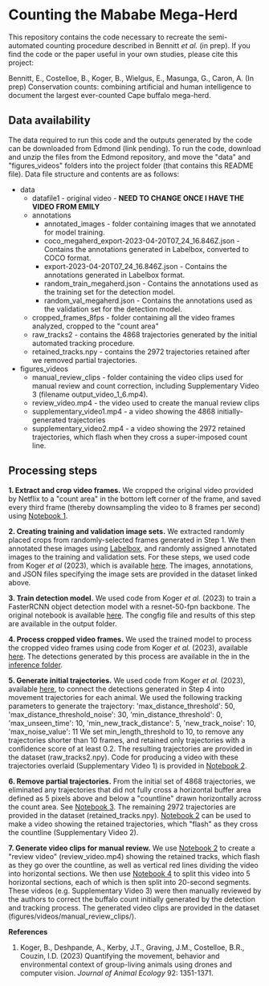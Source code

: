 # Counting the Mababe Mega-Herd

This repository contains the code necessary to recreate the semi-automated counting procedure described in Bennitt *et al.* (in prep). If you find the code or the paper useful in your own studies, please cite this project:

Bennitt, E., Costelloe, B., Koger, B., Wielgus, E., Masunga, G., Caron, A. (In prep) Conservation counts: combining artificial and human intelligence to document the largest ever-counted Cape buffalo mega-herd.

## Data availability
The data required to run this code and the outputs generated by the code can be downloaded from Edmond (link pending). To run the code, download and unzip the files from the Edmond repository, and move the "data" and "figures_videos" folders into the project folder (that contains this README file). Data file structure and contents are as follows:
- data
    - datafile1 - original video - **NEED TO CHANGE ONCE I HAVE THE VIDEO FROM EMILY**
    - annotations
        - annotated_images - folder containing images that we annotated for model training.
        - coco_megaherd_export-2023-04-20T07_24_16.846Z.json - Contains the annotations generated in Labelbox, converted to COCO format.
        - export-2023-04-20T07_24_16.846Z.json - Contains the annotations generated in Labelbox format.
        - random_train_megaherd.json - Contains the annotations used as the training set for the detection model.
        - random_val_megaherd.json - Contains the annotations used as the validation set for the detection model.
    - cropped_frames_8fps - folder containing all the video frames analyzed, cropped to the "count area"
    - raw_tracks2 - contains the 4868 trajectories generated by the initial automated tracking procedure. 
    - retained_tracks.npy - contains the 2972 trajectories retained after we removed partial trajectories.
- figures_videos
    - manual_review_clips - folder containing the video clips used for manual review and count correction, including Supplementary Video 3 (filename output_video_1_6.mp4).
    - review_video.mp4 - the video used to create the manual review clips
    - supplementary_video1.mp4 - a video showing the 4868 initially-generated trajectories
    - supplementary_video2.mp4 - a video showing the 2972 retained trajectories, which flash when they cross a super-imposed count line.

## Processing steps

**1. Extract and crop video frames.** We cropped the original video provided by Netflix to a "count area" in the bottom left corner of the frame, and saved every third frame (thereby downsampling the video to 8 frames per second) using [Notebook 1](1_crop_downsample_video.ipynb). 

**2. Creating training and validation image sets.** We extracted randomly placed crops from randomly-selected frames generated in Step 1. We then annotated these images using [Labelbox](https://labelbox.com/), and randomly assigned annotated images to the training and validation sets. For these steps, we used code from Koger *et al* (2023), which is available [here](https://github.com/benkoger/overhead-video-worked-examples). The images, annotations, and JSON files specifying the image sets are provided in the dataset linked above.

**3. Train detection model.** We used code from Koger *et al.* (2023) to train a FasterRCNN object detection model with a resnet-50-fpn backbone. The original notebook is available [here](https://github.com/benkoger/overhead-video-worked-examples/blob/main/geladas/detection/model-training/train_gelada_detection.ipynb). The congfig file and results of this step are available in the output folder.

**4. Process cropped video frames.** We used the trained model to process the cropped video frames using code from Koger *et al.* (2023), available [here](https://github.com/benkoger/overhead-video-worked-examples/blob/main/geladas/detection/inference/process-video.ipynb). The detections generated by this process are available in the in the [inference folder](output/megaherd-random-plateau-LRscheduler-cropped-color-aug-new-dataloader_6-6-23_maxiter-9000_lr-0.0019_detectPerIm-800_minsize-0_batchsize-8_nms-0.5/inference/).

**5. Generate initial trajectories.** We used code from Koger *et al.* (2023), available [here](https://github.com/benkoger/overhead-video-worked-examples/blob/main/geladas/tracking/detections_to_tracks.ipynb), to connect the detections generated in Step 4 into movement trajectories for each animal. We used the following tracking parameters to generate the trajectory:
        'max_distance_threshold': 50,
        'max_distance_threshold_noise': 30,
        'min_distance_threshold': 0,
        'max_unseen_time': 10,
        'min_new_track_distance': 5,
        'new_track_noise': 10,
        'max_noise_value': 11
We set min_length_threshold to 10, to remove any trajectories shorter than 10 frames, and retained only trajectories with a confidence score of at least 0.2. The resulting trajectories are provided in the dataset (raw_tracks2.npy). Code for producing a video with these trajectories overlaid (Supplementary Video 1) is provided in [Notebook 2](2_make_tracked_videos.ipynb).

**6. Remove partial trajectories.** From the initial set of 4868 trajectories, we eliminated any trajectories that did not fully cross a horizontal buffer area defined as 5 pixels above and below a "countline" drawn horizontally across the count area. See [Notebook 3](3_remove_partial_tracks.ipynb). The remaining 2972 trajectories are provided in the dataset (retained_tracks.npy). [Notebook 2](2_make_tracked_videos.ipynb) can be used to make a video showing the retained trajectories, which "flash" as they cross the countline (Supplementary Video 2).

**7. Generate video clips for manual review.** We use [Notebook 2](2_make_tracked_videos.ipynb) to create a "review video" (review_video.mp4) showing the retained tracks, which flash as they go over the countline, as well as vertical red lines dividing the video into horizontal sections. We then use [Notebook 4](4_make_validation_videos.ipynb) to split this video into 5 horizontal sections, each of which is then split into 20-second segments. These videos (e.g. Supplementary Video 3) were then manually reviewed by the authors to correct the buffalo count initially generated by the detection and tracking process. The generated video clips are provided in the dataset (figures/videos/manual_review_clips/).

**References**
1. Koger, B., Deshpande, A., Kerby, J.T., Graving, J.M., Costelloe, B.R., Couzin, I.D. (2023) Quantifying the movement, behavior and environmental context of group-living animals using drones and computer vision. *Journal of Animal Ecology* 92: 1351-1371.